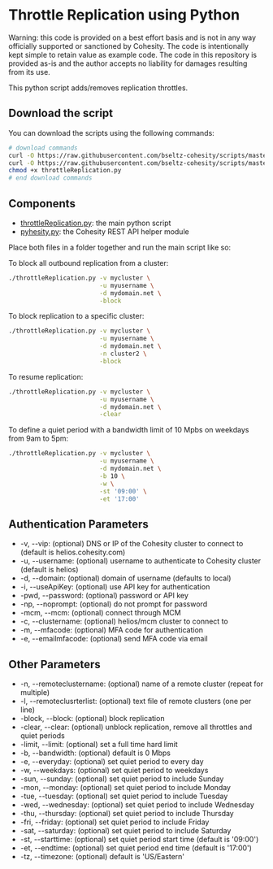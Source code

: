 # Throttle Replication using Python

Warning: this code is provided on a best effort basis and is not in any way officially supported or sanctioned by Cohesity. The code is intentionally kept simple to retain value as example code. The code in this repository is provided as-is and the author accepts no liability for damages resulting from its use.

This python script adds/removes replication throttles.

## Download the script

You can download the scripts using the following commands:

```bash
# download commands
curl -O https://raw.githubusercontent.com/bseltz-cohesity/scripts/master/python/throttleReplication/throttleReplication.py
curl -O https://raw.githubusercontent.com/bseltz-cohesity/scripts/master/python/pyhesity.py
chmod +x throttleReplication.py
# end download commands
```

## Components

* [throttleReplication.py](https://raw.githubusercontent.com/bseltz-cohesity/scripts/master/python/throttleReplication/throttleReplication.py): the main python script
* [pyhesity.py](https://raw.githubusercontent.com/bseltz-cohesity/scripts/master/python/pyhesity/pyhesity.py): the Cohesity REST API helper module

Place both files in a folder together and run the main script like so:

To block all outbound replication from a cluster:

```bash
./throttleReplication.py -v mycluster \
                         -u myusername \
                         -d mydomain.net \
                         -block
```

To block replication to a specific cluster:

```bash
./throttleReplication.py -v mycluster \
                         -u myusername \
                         -d mydomain.net \
                         -n cluster2 \
                         -block
```

To resume replication:

```bash
./throttleReplication.py -v mycluster \
                         -u myusername \
                         -d mydomain.net \
                         -clear
```

To define a quiet period with a bandwidth limit of 10 Mpbs on weekdays from 9am to 5pm:

```bash
./throttleReplication.py -v mycluster \
                         -u myusername \
                         -d mydomain.net \
                         -b 10 \
                         -w \
                         -st '09:00' \
                         -et '17:00'
```

## Authentication Parameters

* -v, --vip: (optional) DNS or IP of the Cohesity cluster to connect to (default is helios.cohesity.com)
* -u, --username: (optional) username to authenticate to Cohesity cluster (default is helios)
* -d, --domain: (optional) domain of username (defaults to local)
* -i, --useApiKey: (optional) use API key for authentication
* -pwd, --password: (optional) password or API key
* -np, --noprompt: (optional) do not prompt for password
* -mcm, --mcm: (optional) connect through MCM
* -c, --clustername: (optional) helios/mcm cluster to connect to
* -m, --mfacode: (optional) MFA code for authentication
* -e, --emailmfacode: (optional) send MFA code via email

## Other Parameters

* -n, --remoteclustername: (optional) name of a remote cluster (repeat for multiple)
* -l, --remoteclusrterlist: (optional) text file of remote clusters (one per line)
* -block, --block: (optional) block replication
* -clear, --clear: (optional) unblock replication, remove all throttles and quiet periods
* -limit, --limit: (optional) set a full time hard limit
* -b, --bandwidth: (optional) default is 0 Mbps
* -e, --everyday: (optional) set quiet period to every day
* -w, --weekdays: (optional) set quiet period to weekdays
* -sun, --sunday: (optional) set quiet period to include Sunday
* -mon, --monday: (optional) set quiet period to include Monday
* -tue, --tuesday: (optional) set quiet period to include Tuesday
* -wed, --wednesday: (optional) set quiet period to include Wednesday
* -thu, --thursday: (optional) set quiet period to include Thursday
* -fri, --friday: (optional) set quiet period to include Friday
* -sat, --saturday: (optional) set quiet period to include Saturday
* -st, --starttime: (optional) set quiet period start time (default is '09:00')
* -et, --endtime: (optional) set quiet period end time (default is '17:00')
* -tz, --timezone: (optional) default is 'US/Eastern'
